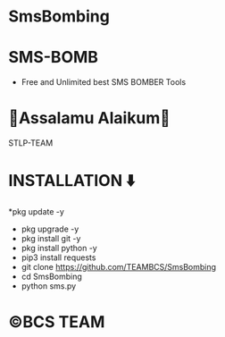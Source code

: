 # SmsBombing

# SMS-BOMB
* Free and Unlimited best SMS BOMBER Tools

# 🖤Assalamu Alaikum🖤
STLP-TEAM


# INSTALLATION ⬇️
*pkg update -y
* pkg upgrade -y
* pkg install git -y
* pkg install python -y
* pip3 install requests
* git clone https://github.com/TEAMBCS/SmsBombing
* cd SmsBombing
* python sms.py




# ©️BCS TEAM
